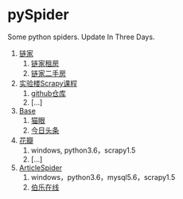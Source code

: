 # pySpider
Some python spiders. Update In Three Days.
1. [链家](lianjia/)
   1. [链家租房](lianjia/lianjiaRent.py)
   2. [链家二手房](lianjiaSecond.py)
2. [实验楼Scrapy课程](shiyanlou)
   1. [github仓库](shiyanlou/readme.md)
   2. [...]
3. [Base](Base)
   1. [猫眼](Base/Maoyan.md)
   2. [今日头条](Base/toutiao.py)
4. [花瓣](huaban)
   1. windows, python3.6，scrapy1.5
   2. [...]
5. [ArticleSpider](ArticleSpider)
   1. windows，python3.6，mysql5.6，scrapy1.5
   2. [伯乐在线](ArticleSpider\ArticleSpider\spiders\jobbole.py)

